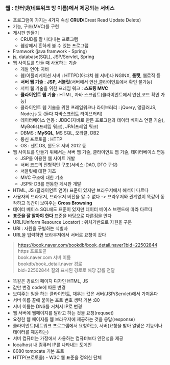 ### **웹** : 인터넷(네트워크 망 이름)에서 제공되는 서비스
* 프로그램이 가지는 4가지 속성 **CRUD**(Creat Read Update Delete)
* 기능, 구조(MVC)를 구현
* 게시판 만들기
  * CRUD를 잘 나타내는 프로그램
  * 웹상에서 흔하게 볼 수 있는 프로그램
* Framwork (java framwork - Spring)
* js, database(SQL), JSP/Servlet, Spring
* 웹 사이트를 만들 때 사용하는 기술
  * 개발 언어: 자바
  * 웹/어플리케이션 서버 : HTTPD(아파치 웹 서버)나 NGINX, **톰캣**, 웹로직 등
  * **서버 웹 기술** : **JSP, 서블릿**(서버에서 연산,클라이언트에서 확인 불가능)
  * 서버 웹 기술을 위한 프레임 워크 : **스프링 MVC**
  * **클라이언트 웹 기술** : HTML, 자바 스크립트(클라이언트에서 연산,코드 확인 가능)
  * 클라이언트 웹 기술을 위한 프레임워크나 라이브러리 : jQuery, 앵귤러JS, Node.js 등 (둘다 자바스크립트 라이브러리)
  * 데이터베이스 연동 : JDBC(자바로 만든 프로그램과 데이터 베이스 연결 기술), MyBotis(프레임 워크), JPA(프레임 워크)
  * DBMS : **MySQL**, MS SQL, 오라클, DB2
  * 통신 프로토콜 : HTTP
  * OS : 센트OS, 윈도우 서버 2012 등
* 웹 사이트를 만들기 위해서는 서버 웹 기술, 클라이언트 웹 기술, 데이터베이스 연동
  * JSP를 이용한 웹 사이트 개발
  * 서버 코드의 전형적인 구조(서비스-DAO, DTO 구성)
  * 서블릿에 대한 기초
  * MVC 구조에 대한 기초
  * JSP와 DB를 연동한 게시판 개발
* HTML, JS (클라이언트 언어) 표준이 있지만 브라우저에서 해석이 다르다
* 사용자의 브라우저, 브라우저 버전을 알 수 없다 -> 브라우저와 관계없이 똑같이 동작하고 똑간이 보여주는 **Cross Browsing**
* 데이터 베이스 SQL에도 표준이 있지만 데이터 베이스 브랜드에 따라 다르다
* **표준을 잘 알아야 한다** 표준을 바탕으로 다른점을 안다
* URL(Uniform Resource Locator) : 위치기반으로 자원을 구분
* URI : 자원을 구별하는 식별자
* URL을 입력하면 브라우저에서 서버로 요청이 갔다
> https://book.naver.com/bookdb/book_detail.naver?bid=22502844  
> https 프로토콜    
> book.naver.com 서버 이름  
> bookdb/book_detail.naver 경로  
> bid=22502844 질의 표시된 경로로 해당 값를 전달  
* 똑같은 경로의 페이지 디자인 HTML, JS
* 값만 변경 code에 따른 변경
* 보여주는 일을 하는 클라이언트, 채우는 값은 서버(JSP/Servlet)에서 가져온다
* 서버 이름 끝에 붙이는 포트 번호 생략 기본 :80
* 서버 이름는 DNS를 거처서 IP로 변경
* 웹 서버에 웹페이지를 달라고 하는 것을 요청(requset)
* 요청한 웹 페이지를 웹 브라우저에 제공하는 것을 응답(response)
* 클라이언트(네트워크 프로그램에서 요청하는), 서버(요청을 받아 알맞은 기능이나 데이터를 제공하는) 
* 서버 컴퓨터는 가정에서 사용하는 컴퓨터보다 안전성을 제공
* localhost 내 컴퓨터 IP를 나타내는 도메인
* 8080 tompcate 기본 포트
* HTTP(프로토콜) - W3C 웹 표준을 정의한 단체
